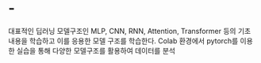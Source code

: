 # -
대표적인 딥러닝 모델구조인 MLP, CNN, RNN, Attention, Transformer 등의 기초 내용을 학습하고 이를 응용한 모델 구조를 학습한다. Colab 환경에서 pytorch를 이용한 실습을 통해 다양한 모델구조를 활용하여 데이터를 분석
